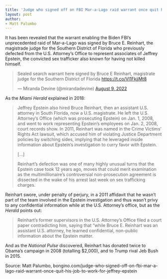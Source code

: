 ```yaml
---
title: 'Judge who signed off on FBI Mar-a-Lago raid warrant once quit his job to represent Jeffrey Epstein’s associates'
layout: post
author:
- Matt Palumbo
---
```


It has been revealed that the warrant enabling the Biden FBI’s unprecedented raid of Mar-a-Lago was signed by Bruce E. Reinhart, the magistrade judge for the Southern District of Florida who previously defected from the U.S. Attorney’s Office to represent associates of Jeffrey Epstein, the convicted sex trafficker also known for having not killed himself.

<blockquote class="twitter-tweet"><p lang="en" dir="ltr">Sealed search warrant here signed by Bruce E Reinhart, magistrate judge for the Southern District of Florida <a href="https://t.co/Vl1FkjjMt8">https://t.co/Vl1FkjjMt8</a></p>&mdash; Miranda Devine (@mirandadevine) <a href="https://twitter.com/mirandadevine/status/1556977120597135360?ref_src=twsrc%5Etfw">August 9, 2022</a></blockquote> <script async src="https://platform.twitter.com/widgets.js" charset="utf-8"></script>

As the *Miami Herald* explained in 2018:

> Jeffrey Epstein also hired Bruce Reinhart, then an assistant U.S. attorney in South Florida, now a U.S. magistrate. He left the U.S. Attorney’s Office (which was prosecuting Epstein) on Jan. 1, 2008, and went to work representing Epstein’s employees on Jan. 2, 2008, court records show. In 2011, Reinhart was named in the Crime Victims’ Rights Act lawsuit, which accused him of violating Justice Department policies by switching sides, implying that he leveraged inside information about Epstein’s investigation to curry favor with Epstein.
>
> […]
>
> Reinhart’s defection was one of many highly unusual turns that the Epstein case took 12 years ago, moves that could merit examination as the multimillionaire’s controversial non-prosecution agreement is dissected in the wake of his arrest last week on sex trafficking charges.

Reinhart swore, under penalty of perjury, in a 2011 affidavit that he wasn’t part of the team involved in the Epstein investigation and thus wasn’t privy to any confidential information while at the U.S. Attorney’s office, but as the *Herald* points out:

> Reinhart’s former supervisors in the U.S. Attorney’s Office filed a court paper contradicting him, saying that “while Bruce E. Reinhart was an assistant U.S. attorney, he learned confidential, non-public information about the Epstein matter.

And as the *National Pulse* discovered, Reinhart has donated twice to Obama’s campaign in 2008 (totalling $2,000), and to Trump rival Jeb Bush in 2015.

Source: Matt Palumbo, bongino.com/judge-who-signed-off-on-fbi-mar-a-lago-raid-warrant-once-quit-his-job-to-work-for-jeffrey-epstein
